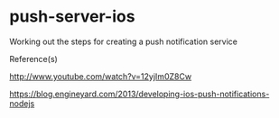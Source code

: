 push-server-ios
===============

Working out the steps for creating a push notification service

Reference(s)

http://www.youtube.com/watch?v=12yjIm0Z8Cw

https://blog.engineyard.com/2013/developing-ios-push-notifications-nodejs

